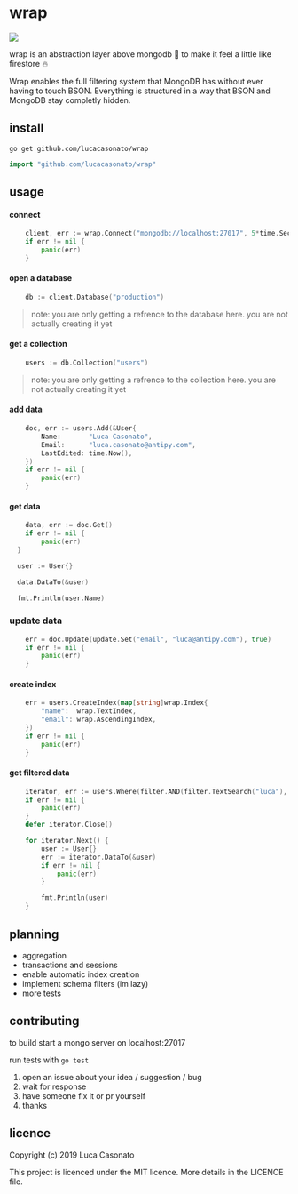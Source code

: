 # wrap

[![](https://godoc.org/github.com/nathany/looper?status.svg)](https://godoc.org/github.com/lucacasonato/wrap)

wrap is an abstraction layer above mongodb 🍃 to make it feel a little like firestore 🔥

Wrap enables the full filtering system that MongoDB has without ever having to touch BSON. Everything is structured in a way that BSON and MongoDB stay completly hidden.

## install

`go get github.com/lucacasonato/wrap`

```go
import "github.com/lucacasonato/wrap"
```

## usage

#### connect

```go
	client, err := wrap.Connect("mongodb://localhost:27017", 5*time.Second)
	if err != nil {
		panic(err)
	}
```

#### open a database

```go
	db := client.Database("production")
```

> note: you are only getting a refrence to the database here. you are not actually creating it yet

#### get a collection

```go
	users := db.Collection("users")
```

> note: you are only getting a refrence to the collection here. you are not actually creating it yet

#### add data

```go
	doc, err := users.Add(&User{
		Name:       "Luca Casonato",
		Email:      "luca.casonato@antipy.com",
		LastEdited: time.Now(),
	})
	if err != nil {
		panic(err)
	}
```

#### get data

```go
	data, err := doc.Get()
	if err != nil {
		panic(err)
  }

  user := User{}

  data.DataTo(&user)

  fmt.Println(user.Name)
```

### update data

```go
	err = doc.Update(update.Set("email", "luca@antipy.com"), true)
	if err != nil {
		panic(err)
	}
```

#### create index

```go
	err = users.CreateIndex(map[string]wrap.Index{
		"name":  wrap.TextIndex,
		"email": wrap.AscendingIndex,
	})
	if err != nil {
		panic(err)
	}
```

#### get filtered data

```go
	iterator, err := users.Where(filter.AND(filter.TextSearch("luca"), filter.Equal("email", "luca.casonato@antipy.com"))).DocumentIterator()
	if err != nil {
		panic(err)
	}
	defer iterator.Close()

	for iterator.Next() {
		user := User{}
		err := iterator.DataTo(&user)
		if err != nil {
			panic(err)
		}

		fmt.Println(user)
	}
```

## planning

- aggregation
- transactions and sessions
- enable automatic index creation
- implement schema filters (im lazy)
- more tests

## contributing

to build start a mongo server on localhost:27017

run tests with `go test`

1. open an issue about your idea / suggestion / bug
2. wait for response
3. have someone fix it or pr yourself
4. thanks

## licence

Copyright (c) 2019 Luca Casonato

This project is licenced under the MIT licence. More details in the LICENCE file.
